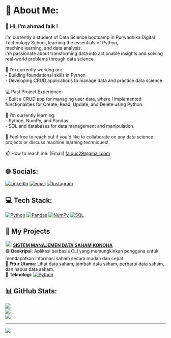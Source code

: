 # 💫 About Me:
### 👋 Hi, I’m ahmad faik !
I’m currently a student of Data Science bootcamp in Purwadhika Digital Technology School, learning the essentials of Python, <br>machine learning, and data analysis.<br>I'm passionate about transforming data into actionable insights and solving real-world problems through data science.<br><br>🔭 I'm currently working on:<br>- Building foundational skills in Python<br>- Developing CRUD applications to manage data and practice data science.<br><br>💻 Past Project Experience:<br>- Built a CRUD app for managing user data, where I implemented functionalities for Create, Read, Update, and Delete using Python.<br><br>🌱 I’m currently learning:<br>- Python, NumPy, and Pandas<br>- SQL and databases for data management and manipulation.<br><br>💬 Feel free to reach out if you'd like to collaborate on any data science projects or discuss machine learning techniques!<br><br>📫 How to reach me: [Email] faiquc29@gmail.com


## 🌐 Socials:
[![LinkedIn](https://img.shields.io/badge/LinkedIn-%230077B5.svg?logo=linkedin&logoColor=white)](https://linkedin.com/in/ahmadfaik) 
[![email](https://img.shields.io/badge/Email-D14836?logo=gmail&logoColor=white)](mailto:faiquc29@gmail.com) 
[![Instagram](https://img.shields.io/badge/Instagram-%23E4405F.svg?logo=Instagram&logoColor=white)](https://instagram.com/ahmadfaik_s)

## 💻 Tech Stack:
[![Python](https://img.shields.io/badge/Python-%2300A8E8.svg?logo=python&logoColor=white)](https://www.python.org/)
[![Pandas](https://img.shields.io/badge/Pandas-%23150458.svg?logo=pandas&logoColor=white)](https://pandas.pydata.org/)
[![NumPy](https://img.shields.io/badge/NumPy-%230A8AC7.svg?logo=numpy&logoColor=white)](https://numpy.org/)
[![SQL](https://img.shields.io/badge/SQL-%23000D73.svg?logo=sql&logoColor=white)](https://www.microsoft.com/en-us/sql-server)

## 🚀 **My Projects**
<img src="https://github.com/user-attachments/assets/7ccfd807-cf7f-4cf9-b83d-f7a89fec66bb" alt="stock-exchange-app" width="20" />  **[SISTEM MANAJEMEN DATA SAHAM KONOHA](https://github.com/ahmadFaik/STOCK-CLI)** 
 <br>🟢 **Deskripsi**: Aplikasi berbasis CLI yang memungkinkan pengguna untuk mendapatkan informasi saham secara mudah dan cepat.  
 🎯 **Fitur Utama**: Lihat data saham, tambah data saham, perbarui data saham, dan hapus data saham.
 <br>🔧 **Teknologi**: <span style="display: inline-block; margin-right: 10px;">
  [![Python](https://img.shields.io/badge/Python-%2300A8E8.svg?logo=python&logoColor=white)](https://www.python.org/)

## 📊 GitHub Stats:
![](https://github-readme-stats.vercel.app/api?username=ahmadFaik&theme=transparent&hide_border=false&include_all_commits=true&count_private=false)<br/>
![](https://nirzak-streak-stats.vercel.app/?user=ahmadFaik&theme=transparent&hide_border=false)<br/>
![](https://github-readme-stats.vercel.app/api/top-langs/?username=ahmadFaik&theme=transparent&hide_border=false&include_all_commits=true&count_private=false&layout=compact)

---
[![](https://visitcount.itsvg.in/api?id=ahmadFaik&icon=0&color=0)](https://visitcount.itsvg.in)

<!-- Proudly created with GPRM ( https://gprm.itsvg.in ) -->
